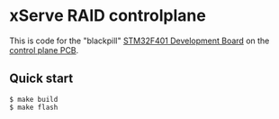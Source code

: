 # xServe RAID controlplane

This is code for the "blackpill" [STM32F401 Development Board](https://www.az-delivery.de/en/products/stm32f401-development-board-v-3-0?variant=43548077687051) on the [control plane PCB](../../kicad/xserve_raid_controlplane/).

## Quick start

```shell
$ make build
$ make flash
```